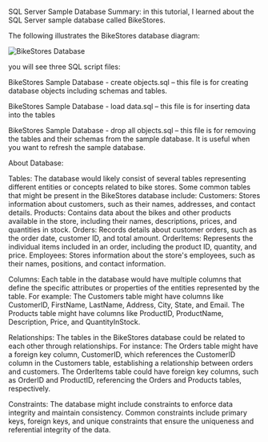SQL Server Sample Database
Summary: in this tutorial, I learned about the SQL Server sample database called BikeStores.

The following illustrates the BikeStores database diagram:

<img src=https://www.sqlservertutorial.net/wp-content/uploads/SQL-Server-Sample-Database.png alt="BikeStores Database">

you will see three SQL script files:

 BikeStores Sample Database - create objects.sql – this file is for creating database objects including schemas and tables.
 
 BikeStores Sample Database - load data.sql – this file is for inserting data into the tables
 
 BikeStores Sample Database - drop all objects.sql – this file is for removing the tables and their schemas from the sample database. It is useful when you want to refresh the sample database.


About Database:

Tables: The database would likely consist of several tables representing different entities or concepts related to bike stores. Some common tables that might be present in the BikeStores database include:
Customers: Stores information about customers, such as their names, addresses, and contact details.
Products: Contains data about the bikes and other products available in the store, including their names, descriptions, prices, and quantities in stock.
Orders: Records details about customer orders, such as the order date, customer ID, and total amount.
OrderItems: Represents the individual items included in an order, including the product ID, quantity, and price.
Employees: Stores information about the store's employees, such as their names, positions, and contact information.

Columns: Each table in the database would have multiple columns that define the specific attributes or properties of the entities represented by the table. For example:
The Customers table might have columns like CustomerID, FirstName, LastName, Address, City, State, and Email.
The Products table might have columns like ProductID, ProductName, Description, Price, and QuantityInStock.

Relationships: The tables in the BikeStores database could be related to each other through relationships. For instance:
The Orders table might have a foreign key column, CustomerID, which references the CustomerID column in the Customers table, establishing a relationship between orders and customers.
The OrderItems table could have foreign key columns, such as OrderID and ProductID, referencing the Orders and Products tables, respectively.

Constraints: The database might include constraints to enforce data integrity and maintain consistency. Common constraints include primary keys, foreign keys, and unique constraints that ensure the uniqueness and referential integrity of the data.
